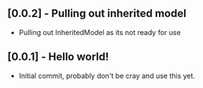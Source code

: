 ## [0.0.2] - Pulling out inherited model

* Pulling out InheritedModel as its not ready for use

## [0.0.1] - Hello world!

* Initial commit, probably don't be cray and use this yet.